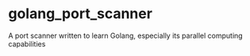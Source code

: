 # golang_port_scanner
A port scanner written to learn Golang, especially its parallel computing capabilities
